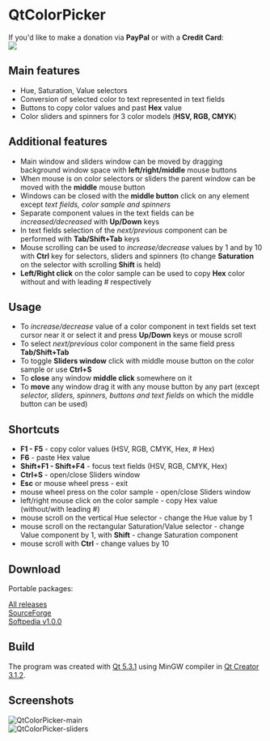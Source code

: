 # QtColorPicker

If you'd like to make a donation via **PayPal** or with a **Credit Card**:  
<a href="https://www.paypal.com/donate/?cmd=_s-xclick&hosted_button_id=4U6VKXLGU6LLU&source=url&locale.x=en_US"><img src="https://i.postimg.cc/2jXPm7TJ/btn-donate-2.png"></a>

## Main features

- Hue, Saturation, Value selectors
- Conversion of selected color to text represented in text fields
- Buttons to copy color values and past **Hex** value
- Color sliders and spinners for 3 color models (**HSV, RGB, CMYK**)


## Additional features

- Main window and sliders window can be moved by dragging background window space with **left/right/middle** mouse buttons
- When mouse is on color selectors or sliders the parent window can be moved with the **middle** mouse button
- Windows can be closed with the **middle button** click on any element except *text fields, color sample and spinners*
- Separate component values in the text fields can be *increased/decreased* with **Up/Down** keys
- In text fields selection of the *next/previous* component can be performed with **Tab/Shift+Tab** keys
- Mouse scrolling can be used to *increase/decrease* values by 1 and by 10 with **Ctrl** key for selectors, sliders and spinners (to change **Saturation** on the selector with scrolling **Shift** is held)
- **Left/Right click** on the color sample can be used to copy **Hex** color without and with leading # respectively


## Usage

- To *increase/decrease* value of a color component in text fields set text cursor near it or select it and press **Up/Down** keys or mouse scroll
- To select *next/previous* color component in the same field press **Tab/Shift+Tab**
- To toggle **Sliders window** click with middle mouse button on the color sample or use **Ctrl+S**
- To **close** any window **middle click** somewhere on it
- To **move** any window drag it with any mouse button by any part (except *selector, sliders, spinners, buttons and text fields* on which the middle button can be used)


## Shortcuts

- **F1 - F5** - copy color values (HSV, RGB, CMYK, Hex, # Hex)
- **F6** - paste Hex value
- **Shift+F1 - Shift+F4** - focus text fields (HSV, RGB, CMYK, Hex)
- **Ctrl+S** - open/close Sliders window
- **Esc** or mouse wheel press - exit
- mouse wheel press on the color sample - open/close Sliders window
- left/right mouse click on the color sample - copy Hex value (without/with leading #)
- mouse scroll on the vertical Hue selector - change the Hue value by 1
- mouse scroll on the rectangular Saturation/Value selector - change Value component by 1, with **Shift** - change Saturation component
- mouse scroll with **Ctrl** - change values by 10

## Download

Portable packages:

[All releases](https://github.com/mortalis13/Qt-Color-Picker-Qt/releases) <br>
[SourceForge](https://sourceforge.net/projects/qtcolorpicker/files) <br>
[Softpedia v1.0.0](http://www.softpedia.com/get/PORTABLE-SOFTWARE/Multimedia/Graphics/Portable-QtColorPicker.shtml)

## Build

The program was created with [Qt 5.3.1](http://download.qt.io/official_releases/qt/5.3/5.3.1/) using MinGW compiler in [Qt Creator 3.1.2](http://download.qt.io/official_releases/qtcreator/3.1/3.1.2/).


## Screenshots

![QtColorPicker-main](/files/qtcolorpicker-1.png)  
![QtColorPicker-sliders](/files/qtcolorpicker-2.png)
